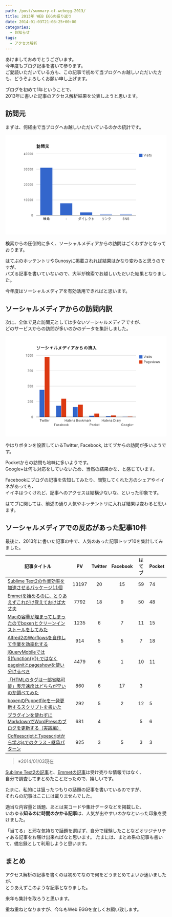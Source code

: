 ```yaml
---
path: /post/summary-of-webegg-2013/
title: 2013年 WEB EGGの振り返り
date: 2014-01-03T21:08:25+00:00
categories:
  - お知らせ
tags:
  - アクセス解析
---
```

あけましておめでとうございます。  
今年度もブログ記事を書いて参ります。  
ご愛読いただいている方も、この記事で初めて当ブログへお越しいただいた方も、どうぞよろしくお願い申し上げます。

ブログを初めて1年ということで、  
2013年に書いた記事のアクセス解析結果を公表しようと思います。

<!--more-->

訪問元
----------------------------------------

まずは、何経由で当ブログへお越しいただいているのかの統計です。


![oimg](./oimg.png)



検索からの圧倒的に多く、ソーシャルメディアからの訪問はごくわずかとなっております。

はてぶのホッテントリやGunosyに掲載されれば結果はかなり変わると思うのですが、  
バズる記事を書いていないので、大半が検索でお越しいただいた結果となりました。

今年度はソーシャルメディアを有効活用できればと思います。

ソーシャルメディアからの訪問内訳
----------------------------------------

次に、全体で見た訪問元としては少ないソーシャルメディアですが、  
どのサービスからの訪問が多いのかのデータを集計しました。


![oimg-1](./oimg-1.png)



やはりボタンを設置しているTwitter, Facebook, はてブからの訪問が多いようです。

Pocketからの訪問も地味に多いようです。  
Google+は何も対応をしていないため、当然の結果かな、と感じています。

Facebookにブログの記事を告知してみたり、閲覧してくれた方のシェアやイイネがあっても、  
イイネはつくけれど、記事へのアクセスは結構少ないな、といった印象です。

はてブに関しては、前述の通り人気やホッテントリに入れば結果は変わると思います。

ソーシャルメディアでの反応があった記事10件
----------------------------------------

最後に、2013年に書いた記事の中で、人気のあった記事トップ10を集計してみました。

| 記事タイトル                                                                                     |  PV   | Twitter | Facebook | はてブ | Pocket |
| ------------------------------------------------------------------------------------------ |:-----:|:-------:|:--------:|:---:| ------ |
| [Sublime Text2の作業効率を加速させるパッケージ11個](/post/11-apps-improve-your-development-in-sublimetext2/)                            | 13197 |   20    |    15    | 59  | 74     |
| [Emmetを始めるのに、とりあえずこれだけ覚えておけば大丈夫](/post/introduction-of-emmet/)                              | 7792  |   18    |    9     | 50  | 48     |
| [Macの容量が埋まってしまったのでboxenとクリーンインストールをしてみた](/post/try-clean-install-with-boxen/)                      | 1235  |    6    |    7     | 11  | 15     |
| [Alfred2のWorflowsを自作して作業を効率化する](/post/improve-your-work-with-alfred/)                               |  914  |    5    |    5     |  7  | 18     |
| [jQueryMobileでは$(function(){});ではなくpageinitとpageshowを使い分けるべき](/post/how-to-treat-ready-event-in-jq-mobile/) | 4479  |    6    |    1     | 10  | 11     |
| [「HTMLのタグは一部省略可能」表示速度はどちらが早いのか調べてみた](/post/omit-close-tag-in-html/)                          |  860  |    6    |    17    |  3  |        |
| [boxenのPuppetfileを一発更新するスクリプトを書いた](/post/how-to-update-puppetfile-at-once/)                            |  292  |    5    |    2     | 12  | 5      |
| [プラグインを使わずにMarkdownでWordPressのブログを更新する（実践編）](/post/update-post/)                  |  681  |    4    |          |  5  | 6      |
| [CoffeescriptとTypescriptから学ぶjsでのクラス・継承パターン](/post/learn-inherit-pattern-from-coffeescript-and-typescript/)                   |  925  |    3    |    5     |  3  | 3      |

> ※2014/01/03現在

[Sublime Text2の記事](/post/11-apps-improve-your-development-in-sublimetext2/)と、[Emmetの記事](/post/introduction-of-emmet/)は受け売りな情報ではなく、  
自分で調査してまとめたことだったので、嬉しいです。

たまに、私的には狙ったつもりの話題の記事を書いているのですが、  
それらの記事はここには載りませんでした。

適当な内容量と話題、あとは実コードや集計データなどを掲載した、  
いわゆる**知るのに時間のかかる記事**は、人気が出やすいのかなといった印象を受けました。

「当てる」と邪な気持ちで話題を選ばず、自分で経験したことなどオリジナリティある記事をお届け出来ればなと思います。 たまには、まとめ系の記事も書いて、備忘録として利用しようと思います。

まとめ
----------------------------------------

アクセス解析の記事を書くのは初めてなので何をどうまとめてよいか迷いましたが、  
とりあえずこのような記事となりました。

来年も集計を取ろうと思います。

重ね重ねとなりますが、今年もWeb EGGを宜しくお願い致します。
